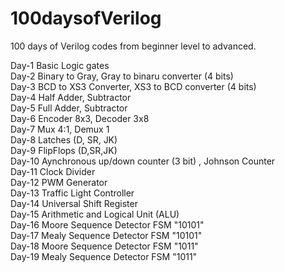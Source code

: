 # 100daysofVerilog
100 days of Verilog codes from beginner level to advanced.

Day-1 Basic Logic gates  
Day-2 Binary to Gray, Gray to binaru converter (4 bits)  
Day-3 BCD to XS3 Converter, XS3 to BCD converter (4 bits)  
Day-4 Half Adder, Subtractor  
Day-5 Full Adder, Subtractor  
Day-6 Encoder 8x3, Decoder 3x8  
Day-7 Mux 4:1, Demux 1  
Day-8 Latches (D, SR, JK)  
Day-9 FlipFlops (D,SR,JK)  
Day-10 Aynchronous up/down counter (3 bit) , Johnson Counter  
Day-11 Clock Divider  
Day-12 PWM Generator  
Day-13 Traffic Light Controller  
Day-14 Universal Shift Register  
Day-15 Arithmetic and Logical Unit (ALU)  
Day-16 Moore Sequence Detector FSM "10101"  
Day-17 Mealy Sequence Detector FSM "10101"   
Day-18 Moore Sequence Detector FSM "1011"  
Day-19 Mealy Sequence Detector FSM "1011"    
